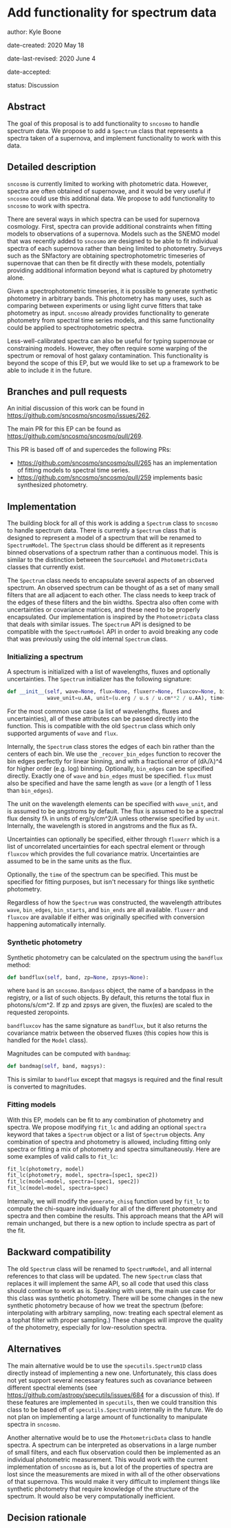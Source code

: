 # Add functionality for spectrum data


author: Kyle Boone <!-- your name -->

date-created: 2020 May 18 <!-- replace with the date you submit the APE -->

date-last-revised: 2020 June 4 <!-- keep this up to date anytime something changes -->

date-accepted: <!-- replace with accepted date -->

status: Discussion  <!-- one of: Discussion, Accepted, Rejected -->


## Abstract

The goal of this proposal is to add functionality to `sncosmo` to handle spectrum data.
We propose to add a `Spectrum` class that represents a spectra taken of a supernova, and
implement functionality to work with this data.


## Detailed description

`sncosmo` is currently limited to working with photometric data. However, spectra are
often obtained of supernovae, and it would be very useful if `sncosmo` could use this
additional data. We propose to add functionality to `sncosmo` to work with spectra.

There are several ways in which spectra can be used for supernova cosmology. First,
spectra can provide additional constraints when fitting models to observations of a
supernova. Models such as the SNEMO model that was recently added to `sncosmo` are
designed to be able to fit individual spectra of each supernova rather than being
limited to photometry. Surveys such as the SNfactory are obtaining spectrophotometric
timeseries of supernovae that can then be fit directly with these models, potentially
providing additional information beyond what is captured by photometry alone. 

Given a spectrophotometric timeseries, it is possible to generate synthetic photometry
in arbitrary bands. This photometry has many uses, such as comparing between experiments
or using light curve fitters that take photometry as input. `sncosmo` already provides
functionality to generate photometry from spectral time series models, and this same
functionality could be applied to spectrophotometric spectra.

Less-well-calibrated spectra can also be useful for typing supernovae or constraining
models. However, they often require some warping of the spectrum or removal of host
galaxy contamination. This functionality is beyond the scope of this EP, but we would
like to set up a framework to be able to include it in the future.


## Branches and pull requests

An initial discussion of this work can be found in
https://github.com/sncosmo/sncosmo/issues/262.

The main PR for this EP can be found as https://github.com/sncosmo/sncosmo/pull/269.

This PR is based off of and supercedes the following PRs:
- https://github.com/sncosmo/sncosmo/pull/265 has an implementation of fitting models to
  spectral time series.
- https://github.com/sncosmo/sncosmo/pull/259 implements basic synthesized photometry.


## Implementation

The building block for all of this work is adding a `Spectrum` class to `sncosmo` to
handle spectrum data. There is currently a `Spectrum` class that is designed to
represent a model of a spectrum that will be renamed to `SpectrumModel`. The `Spectrum`
class should be different as it represents binned observations of a spectrum rather than
a continuous model. This is similar to the distinction between the `SourceModel` and
`PhotometricData` classes that currently exist.

The `Spectrum` class needs to encapsulate several aspects of an observed spectrum. An
observed spectrum can be thought of as a set of many small filters that are all adjacent
to each other. The class needs to keep track of the edges of these filters and the bin
widths. Spectra also often come with uncertainties or covariance matrices, and these
need to be properly encapsulated. Our implementation is inspired by the
`PhotometricData` class that deals with similar issues. The `Spectrum` API is designed
to be compatible with the `SpectrumModel` API in order to avoid breaking any code that
was previously using the old internal `Spectrum` class.

### Initializing a spectrum

A spectrum is initialized with a list of wavelengths, fluxes and optionally
uncertainties. The `Spectrum` initializer has the following signature:

```python
def __init__(self, wave=None, flux=None, fluxerr=None, fluxcov=None, bin_edges=None,
             wave_unit=u.AA, unit=(u.erg / u.s / u.cm**2 / u.AA), time=None):
```

For the most common use case (a list of wavelengths, fluxes and uncertainties), all of
these attributes can be passed directly into the function. This is compatible with the
old `Spectrum` class which only supported arguments of `wave` and `flux`.

Internally, the `Spectrum` class stores the edges of each bin rather than the centers of
each bin. We use the `_recover_bin_edges` function to recover the bin edges perfectly
for linear binning, and with a fractional error of (dλ/λ)^4 for higher order (e.g. log)
binning. Optionally, `bin_edges` can be specified directly. Exactly one of `wave` and
`bin_edges` must be specified. `flux` must also be specified and have the same length as
`wave` (or a length of 1 less than `bin_edges`).

The unit on the wavelength elements can be specified with `wave_unit`, and is assumed to
be angstroms by default. The flux is assumed to be a spectral flux density fλ in units
of erg/s/cm^2/A unless otherwise specified by `unit`. Internally, the wavelength is
stored in angstroms and the flux as fλ.

Uncertainties can optionally be specified, either through `fluxerr` which is a list of
uncorrelated uncertainties for each spectral element or through `fluxcov` which provides
the full covariance matrix. Uncertainties are assumed to be in the same units as the
flux.

Optionally, the `time` of the spectrum can be specified. This must be specified for
fitting purposes, but isn't necessary for things like synthetic photometry.

Regardless of how the `Spectrum` was constructed, the wavelength attributes `wave`,
`bin_edges`, `bin_starts`, and `bin_ends` are all available. `fluxerr` and `fluxcov` are
available if either was originally specified with conversion happening automatically
internally.


### Synthetic photometry

Synthetic photometry can be calculated on the spectrum using the `bandflux` method:

```python
def bandflux(self, band, zp=None, zpsys=None):
```

where `band` is an `sncosmo.Bandpass` object, the name of a bandpass in the registry, or
a list of such objects. By default, this returns the total flux in photons/s/cm^2. If zp
and zpsys are given, the flux(es) are scaled to the requested zeropoints.

`bandfluxcov` has the same signature as `bandflux`, but it also returns the covariance
matrix between the observed fluxes (this copies how this is handled for the `Model`
class).

Magnitudes can be computed with `bandmag`:

```python
def bandmag(self, band, magsys):
```

This is similar to `bandflux` except that magsys is required and the final result is
converted to magnitudes.


### Fitting models

With this EP, models can be fit to any combination of photometry and spectra. We propose
modifying `fit_lc` and adding an optional `spectra` keyword that takes a `Spectrum`
object or a list of `Spectrum` objects. Any combination of spectra and photometry is
allowed, including fitting only spectra or fitting a mix of photometry and spectra
simultaneously. Here are some examples of valid calls to `fit_lc`:

```python
fit_lc(photometry, model)
fit_lc(photometry, model, spectra=[spec1, spec2])
fit_lc(model=model, spectra=[spec1, spec2])
fit_lc(model=model, spectra=spec)
```

Internally, we will modify the `generate_chisq` function used by
`fit_lc` to compute the chi-square individually for all of the different photometry and
spectra and then combine the results. This approach means that the API will remain
unchanged, but there is a new option to include spectra as part of the fit.

## Backward compatibility

The old `Spectrum` class will be renamed to `SpectrumModel`, and all internal references
to that class will be updated. The new `Spectrum` class that replaces it will implement
the same API, so all code that used this class should continue to work as is. Speaking
with users, the main use case for this class was synthetic photometry. There will be
some changes in the new synthetic photometry because of how we treat the spectrum
(before: interpolating with arbitrary sampling, now: treating each spectral element as a
tophat filter with proper sampling.) These changes will improve the quality of the
photometry, especially for low-resolution spectra.


## Alternatives

The main alternative would be to use the `specutils.Spectrum1D` class directly instead
of implementing a new one. Unfortunately, this class does not yet support several
necessary features such as covariance between different spectral elements (see
https://github.com/astropy/specutils/issues/684 for a discussion of this). If these
features are implemented in `specutils`, then we could transition this class to be based
off of `specutils.Spectrum1D` internally in the future. We do not plan on implementing a
large amount of functionality to manipulate spectra in `sncosmo`.

Another alternative would be to use the `PhotometricData` class to handle spectra. A
spectrum can be interpreted as observations in a large number of small filters, and each
flux observation could then be implemented as an individual photometric measurement.
This would work with the current implementation of `sncosmo` as is, but a lot of the
properties of spectra are lost since the measurements are mixed in with all of the other
observations of that supernova. This would make it very difficult to implement things
like synthetic photometry that require knowledge of the structure of the spectrum. It
would also be very computationally inefficient.


## Decision rationale

<!-- To be filled in when the proposal is accepted or rejected -->
